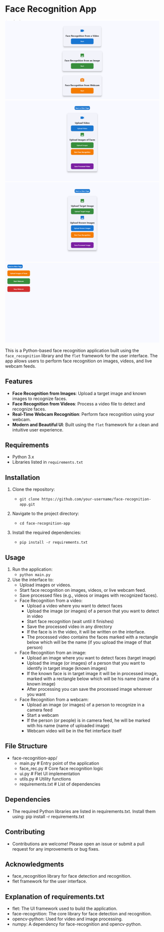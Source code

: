 # Face Recognition App

![First](screenshot.png)
![Video](screenshot2.png)
![Image](screenshot3.png)
![Webcam](screenshot4.png)

This is a Python-based face recognition application built using the `face_recognition` library and the `flet` framework for the user interface. The app allows users to perform face recognition on images, videos, and live webcam feeds.

## Features
- **Face Recognition from Images**: Upload a target image and known images to recognize faces.
- **Face Recognition from Videos**: Process a video file to detect and recognize faces.
- **Real-Time Webcam Recognition**: Perform face recognition using your webcam.
- **Modern and Beautiful UI**: Built using the `flet` framework for a clean and intuitive user experience.

## Requirements
- Python 3.x
- Libraries listed in `requirements.txt`

## Installation
1. Clone the repository:
    - ``git clone https://github.com/your-username/face-recognition-app.git``

2. Navigate to the project directory:
    - ``cd face-recognition-app``

3. Install the required dependencies:
    - ``pip install -r requirements.txt``

## Usage
1. Run the application:
    - ``python main.py``
2. Use the interface to:
    - Upload images or videos.
    - Start face recognition on images, videos, or live webcam feed.
    - Save processed files (e.g., videos or images with recognized faces).
    - Face Recognition from a video:
        - Upload a video where you want to detect faces
        - Upload the image (or images) of a person that you want to detect in video
        - Start face recognition (wait until it finishes)
        - Save the processed video in any directory
        - If the face is in the video, it will be written on the interface.
        - The processed video contains the faces marked with a rectangle below which will be the name (if you upload the image of that person)
    - Face Recognition from an image:
        - Upload an image where you want to detect faces  (target image)
        - Upload the image (or images) of a person that you want to identify in target image (known images)
        - If the known face is in target image it will be in processed image, marked with a rectangle below which will be his name (name of a known image)
        - After processing you can save the processed image wherever you want
    - Face Recognition from a webcam:
        - Upload an image (or images) of a person to recognize in a camera feed
        - Start a webcam
        - If the person (or people) is in camera feed, he will be marked with his name (name of uploaded image)
        - Webcam video will be in the flet interface itself
## File Structure
- face-recognition-app/
    - main.py                # Entry point of the application
    - face_rec.py    # Core face recognition logic
    - ui.py                  # Flet UI implementation
    - utils.py               # Utility functions
    - requirements.txt       # List of dependencies

## Dependencies
- The required Python libraries are listed in requirements.txt. Install them using:
    pip install -r requirements.txt

## Contributing
- Contributions are welcome! Please open an issue or submit a pull request for any improvements or bug fixes.

## Acknowledgments
- face_recognition library for face detection and recognition.
- flet framework for the user interface.

## Explanation of requirements.txt
- flet: The UI framework used to build the application.
- face-recognition: The core library for face detection and recognition.
- opencv-python: Used for video and image processing.
- numpy: A dependency for face-recognition and opencv-python.

